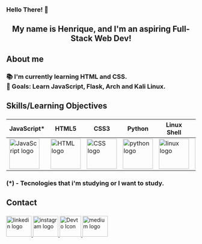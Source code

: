 <h3 align="left">Hello There! 👋</h1>

###

<h2 align="center">My name is Henrique, and I'm an aspiring Full-Stack Web Dev!</h2>

###

<h2 align="left">About me</h2>

###

<h3 align="left">📚 I'm currently learning HTML and CSS.<br>🎯 Goals: Learn JavaScript, Flask, Arch and Kali Linux.<br></h3>

###

<h2 align="left">Skills/Learning Objectives</h2>

###
| JavaScript* | HTML5 | CSS3 | Python | Linux Shell | Debian | Arch* | Kali* | Apache* |
|------------|-------|------|--------|-------------|--------|-------|------|----------|
<img src="https://skillicons.dev/icons?i=js" height="80" alt="JavaScript logo"> | <img src="https://skillicons.dev/icons?i=html" height="80" alt="HTML logo"> | <img src="https://skillicons.dev/icons?i=css" height="80" alt="CSS logo"> | <img src="https://skillicons.dev/icons?i=py" height="80" alt="python logo"> | <img src="https://skillicons.dev/icons?i=linux" height="80" alt="linux logo"> | <img src="https://skillicons.dev/icons?i=debian" height="80"> | <img src="https://skillicons.dev/icons?i=arch" height="80"> | <img src="https://skillicons.dev/icons?i=kali" height="80"> | <img src="https://cdn.simpleicons.org/apache/D22128" height="80" alt="apache logo"> |

<h3>(*) - Tecnologies that i'm studying or I want to study.<h3>

###

<h2 align="left">Contact</h2>

###

<div align="left">
  <a href="https://www.linkedin.com/in/queirozz8/" target="_blank">
    <img src="https://raw.githubusercontent.com/maurodesouza/profile-readme-generator/master/src/assets/icons/social/linkedin/default.svg" width="67" height="55" alt="linkedin logo"  />
  </a>
  <a href="https://www.instagram.com/rick.queirozz/" target="_blank">
    <img src="https://raw.githubusercontent.com/maurodesouza/profile-readme-generator/master/src/assets/icons/social/instagram/default.svg" width="67" height="55" alt="instagram logo"  />
  </a>
  <a href="https://dev.to/queirozz" target="_blank">
    <img src="https://skillicons.dev/icons?i=devto" width="57" height="55" alt="Devto Icon">
  </a>
  <a href="https://medium.com/@zeccakut" target="_blank">
    <img src="https://raw.githubusercontent.com/maurodesouza/profile-readme-generator/master/src/assets/icons/social/medium/default.svg" width="67" height="55" alt="medium logo"  />
  </a>
</div>

###
